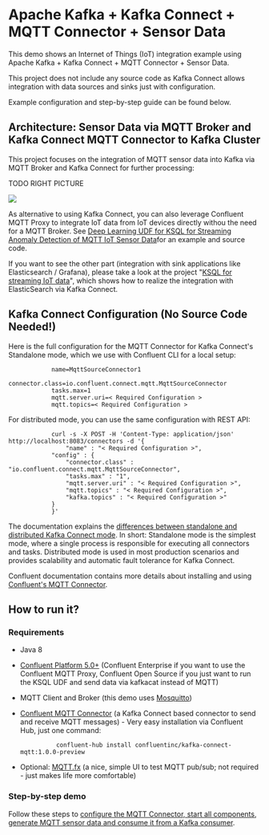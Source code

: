 # Apache Kafka + Kafka Connect + MQTT Connector + Sensor Data

This demo shows an Internet of Things (IoT) integration example using Apache Kafka + Kafka Connect + MQTT Connector + Sensor Data.

This project does not include any source code as Kafka Connect allows integration with data sources and sinks just with configuration. 

Example configuration and step-by-step guide can be found below.

## Architecture: Sensor Data via MQTT Broker and Kafka Connect MQTT Connector to Kafka Cluster

This project focuses on the integration of MQTT sensor data into Kafka via MQTT Broker and Kafka Connect for further processing:

TODO RIGHT PICTURE

![](pictures/todo.png)

As alternative to using Kafka Connect, you can also leverage Confluent MQTT Proxy to integrate IoT data from IoT devices directly withou the need for a MQTT Broker. See [Deep Learning UDF for KSQL for Streaming Anomaly Detection of MQTT IoT Sensor Data](https://github.com/kaiwaehner/ksql-udf-deep-learning-mqtt-iot)for an example and source code. 

If you want to see the other part (integration with sink applications like Elasticsearch / Grafana), please take a look at the project "[KSQL for streaming IoT data](https://github.com/kaiwaehner/ksql-fork-with-deep-learning-function)", which shows how to realize the integration with ElasticSearch via Kafka Connect.

## Kafka Connect Configuration (No Source Code Needed!)
Here is the full configuration for the MQTT Connector for Kafka Connect's Standalone mode, which we use with Confluent CLI for a local setup: 

                name=MqttSourceConnector1
                connector.class=io.confluent.connect.mqtt.MqttSourceConnector
                tasks.max=1
                mqtt.server.uri=< Required Configuration >
                mqtt.topics=< Required Configuration >


For distributed mode, you can use the same configuration with REST API:

                curl -s -X POST -H 'Content-Type: application/json' http://localhost:8083/connectors -d '{
                    "name" : "< Required Configuration >",
                "config" : {
                    "connector.class" : "io.confluent.connect.mqtt.MqttSourceConnector",
                    "tasks.max" : "1",
                    "mqtt.server.uri" : "< Required Configuration >",
                    "mqtt.topics" : "< Required Configuration >",
                    "kafka.topics" : "< Required Configuration >"
                }
                }'


The documentation explains the [differences between standalone and distributed Kafka Connect mode](https://docs.confluent.io/current/connect/concepts.html#connect-concepts). In short: Standalone mode is the simplest mode, where a single process is responsible for executing all connectors and tasks. Distributed mode is used in most production scenarios and provides scalability and automatic fault tolerance for Kafka Connect.






Confluent documentation contains more details about installing and using [Confluent's MQTT Connector](https://docs.confluent.io/current/connect/kafka-connect-mqtt).

## How to run it?

### Requirements
- Java 8
- [Confluent Platform 5.0+](https://www.confluent.io/download/) (Confluent Enterprise if you want to use the Confluent MQTT Proxy, Confluent Open Source if you just want to run the KSQL UDF and send data via kafkacat instead of MQTT)
- MQTT Client and Broker (this demo uses [Mosquitto](https://mosquitto.org/download/))
- [Confluent MQTT Connector](https://www.confluent.io/connector/kafka-connect-mqtt/) (a Kafka Connect based connector to send and receive MQTT messages) - Very easy installation via Confluent Hub, just one command:

                confluent-hub install confluentinc/kafka-connect-mqtt:1.0.0-preview
- Optional: [MQTT.fx](https://mqttfx.jensd.de/) (a nice, simple UI to test MQTT pub/sub; not required - just makes life more comfortable)

### Step-by-step demo
Follow these steps to [configure the MQTT Connector, start all components, generate MQTT sensor data and consume it from a Kafka consumer](https://github.com/kaiwaehner/kafka-connect-iot-mqtt-connector-example/blob/master/live-demo-kafka-connect-iot-mqtt-connector.adoc).





